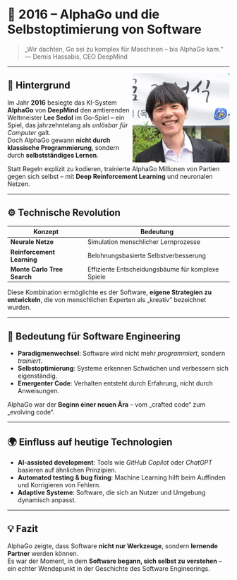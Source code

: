# 🧠 2016 – AlphaGo und die Selbstoptimierung von Software



> „Wir dachten, Go sei zu komplex für Maschinen – bis AlphaGo kam.“  
> — Demis Hassabis, CEO DeepMind

---



<img src="images/Lee_Se-Dol.jpg" style="margin-top: 130" alt="Beschreibung" align="right" width="220">

## 🧩 Hintergrund

Im Jahr **2016** besiegte das KI-System **AlphaGo** von **DeepMind** den amtierenden Weltmeister **Lee Sedol** im Go-Spiel – ein Spiel, das jahrzehntelang als _unlösbar für Computer_ galt.  
Doch AlphaGo gewann **nicht durch klassische Programmierung**, sondern durch **selbstständiges Lernen**.

Statt Regeln explizit zu kodieren, trainierte AlphaGo Millionen von Partien gegen sich selbst – mit **Deep Reinforcement Learning** und neuronalen Netzen.

---

## ⚙️ Technische Revolution

| Konzept                     | Bedeutung                                         |
| --------------------------- | ------------------------------------------------- |
| **Neurale Netze**           | Simulation menschlicher Lernprozesse              |
| **Reinforcement Learning**  | Belohnungsbasierte Selbstverbesserung             |
| **Monte Carlo Tree Search** | Effiziente Entscheidungsbäume für komplexe Spiele |

Diese Kombination ermöglichte es der Software, **eigene Strategien zu entwickeln**, die von menschlichen Experten als „kreativ“ bezeichnet wurden.

---

## 🚀 Bedeutung für Software Engineering

-   **Paradigmenwechsel**: Software wird nicht mehr _programmiert_, sondern _trainiert_.
-   **Selbstoptimierung**: Systeme erkennen Schwächen und verbessern sich eigenständig.
-   **Emergenter Code**: Verhalten entsteht durch Erfahrung, nicht durch Anweisungen.

AlphaGo war der **Beginn einer neuen Ära** – vom „crafted code“ zum „evolving code“.

---

## 🌍 Einfluss auf heutige Technologien

-   **AI-assisted development**: Tools wie _GitHub Copilot_ oder _ChatGPT_ basieren auf ähnlichen Prinzipien.
-   **Automated testing & bug fixing**: Machine Learning hilft beim Auffinden und Korrigieren von Fehlern.
-   **Adaptive Systeme**: Software, die sich an Nutzer und Umgebung dynamisch anpasst.

---

## 💡 Fazit

AlphaGo zeigte, dass Software **nicht nur Werkzeuge**, sondern **lernende Partner** werden können.  
Es war der Moment, in dem **Software begann, sich selbst zu verstehen** – ein echter Wendepunkt in der Geschichte des Software Engineerings.

